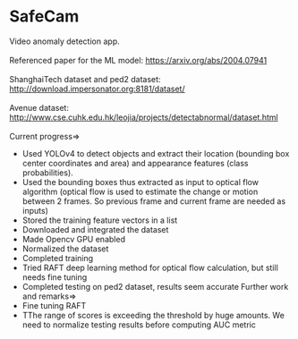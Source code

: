 # SafeCam
Video anomaly detection app.<br><br>
Referenced paper for the ML model: https://arxiv.org/abs/2004.07941 <br><br>
ShanghaiTech dataset and ped2 dataset: http://download.impersonator.org:8181/dataset/ <br><br>
Avenue dataset: http://www.cse.cuhk.edu.hk/leojia/projects/detectabnormal/dataset.html<br><br>
Current progress=> 
* Used YOLOv4 to detect objects and extract their location (bounding box center coordinates and area) and appearance features (class probabilities). 
* Used the bounding boxes thus extracted as input to optical flow algorithm (optical flow is used to estimate the change or motion between 2 frames. So previous frame and current frame are needed as inputs)
* Stored the training feature vectors in a list
* Downloaded and integrated the dataset
* Made Opencv GPU enabled
* Normalized the dataset
* Completed training
* Tried RAFT deep learning method for optical flow calculation, but still needs fine tuning
* Completed testing on ped2 dataset, results seem accurate
Further work and remarks=>
* Fine tuning RAFT 
* TThe range of scores is exceeding the threshold by huge amounts. We need to normalize testing results before computing AUC metric
